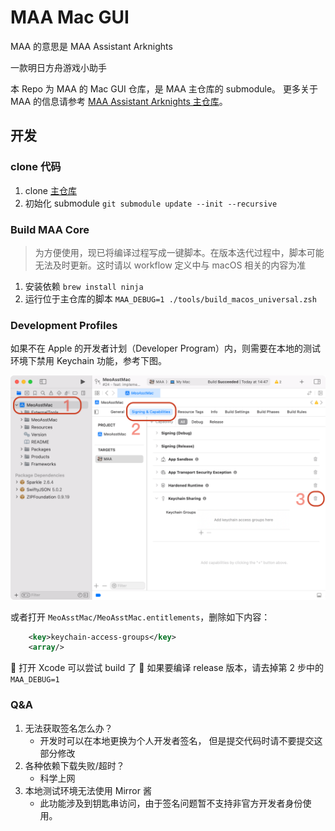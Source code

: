 # MAA Mac GUI

MAA 的意思是 MAA Assistant Arknights

一款明日方舟游戏小助手

本 Repo 为 MAA 的 Mac GUI 仓库，是 MAA 主仓库的 submodule。 更多关于 MAA 的信息请参考 [MAA Assistant Arknights 主仓库](https://github.com/MaaAssistantArknights/MaaAssistantArknights)。

## 开发

### clone 代码
1. clone [主仓库](https://github.com/MaaAssistantArknights/MaaAssistantArknights)
2. 初始化 submodule `git submodule update --init --recursive`

### Build MAA Core
> 为方便使用，现已将编译过程写成一键脚本。在版本迭代过程中，脚本可能无法及时更新。这时请以 workflow 定义中与 macOS 相关的内容为准

1. 安装依赖 `brew install ninja`
2. 运行位于主仓库的脚本 `MAA_DEBUG=1 ./tools/build_macos_universal.zsh`

### Development Profiles

如果不在 Apple 的开发者计划（Developer Program）内，则需要在本地的测试环境下禁用 Keychain 功能，参考下图。

![keychain](./keychain.png)

或者打开 `MeoAsstMac/MeoAsstMac.entitlements`，删除如下内容：

```xml
    <key>keychain-access-groups</key>
    <array/>
```

🎉 打开 Xcode 可以尝试 build 了
🔔 如果要编译 release 版本，请去掉第 2 步中的 `MAA_DEBUG=1`

### Q&A

1. 无法获取签名怎么办？
    - 开发时可以在本地更换为个人开发者签名， 但是提交代码时请不要提交这部分修改
2. 各种依赖下载失败/超时？
    - 科学上网
3. 本地测试环境无法使用 Mirror 酱
    - 此功能涉及到钥匙串访问，由于签名问题暂不支持非官方开发者身份使用。
